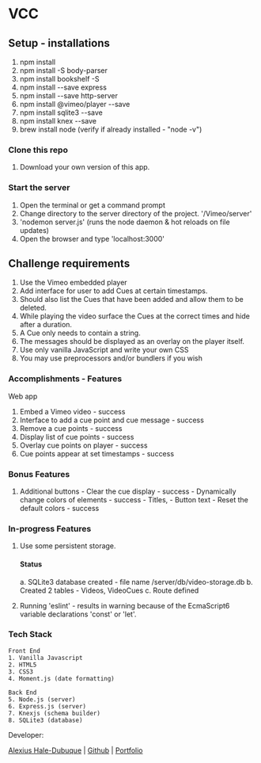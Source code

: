 # VCC

## Setup - installations

1. npm install 
2. npm install -S body-parser
3. npm install bookshelf -S 
4. npm install --save express
5. npm install --save http-server
6. npm install @vimeo/player --save
7. npm install sqlite3 --save
8. npm install knex --save
9. brew install node (verify if already installed - "node -v")

### Clone this repo

1. Download your own version of this app.

### Start the server

1. Open the terminal or get a command prompt
2. Change directory to the server directory of the project. '/Vimeo/server'
3. 'nodemon server.js' (runs the node daemon & hot reloads on file updates)
4. Open the browser and type 'localhost:3000'

## Challenge requirements

1. Use the Vimeo embedded player
2. Add interface for user to add Cues at certain timestamps.
3. Should also list the Cues that have been added and allow them to be deleted.
4. While playing the video surface the Cues at the correct times and hide after a duration.
5. A Cue only needs to contain a string.
6. The messages should be displayed as an overlay on the player itself.
7. Use only vanilla JavaScript and write your own CSS
8. You may use preprocessors and/or bundlers if you wish

### Accomplishments - Features

Web app
1. Embed a Vimeo video 	  							  		  - success
2. Interface to add a cue point and cue message - success
3. Remove a cue points 						 						  - success
4. Display list of cue points									  - success
5. Overlay cue points on player								  - success
6. Cue points appear at set timestamps				  - success

### Bonus Features

1. Additional buttons
		- Clear the cue display 										 - success
		- Dynamically change colors of elements			 - success
			- Titles,
			- Button text
		- Reset the default colors 									 - success

### In-progress Features

1. Use some persistent storage.
	 
	 #### Status

	 a. SQLite3 database created - file name /server/db/video-storage.db
	 b. Created 2 tables - Videos, VideoCues
	 c. Route defined

2. Running 'eslint' - results in warning because of the EcmaScript6 variable declarations 'const' or 'let'.

### Tech Stack
	Front End
	1. Vanilla Javascript
	2. HTML5
	3. CSS3
	4. Moment.js (date formatting)

	Back End
	5. Node.js (server)
	6. Express.js (server)
	7. Knexjs (schema builder)
	8. SQLite3 (database)

Developer: 

[Alexius Hale-Dubuque](https://www.linkedin.com/in/alexiushaledubuque) | [Github](https://github.com/alexiushaledubuque) | [Portfolio](http://www.alexiushaledubuque.io)
